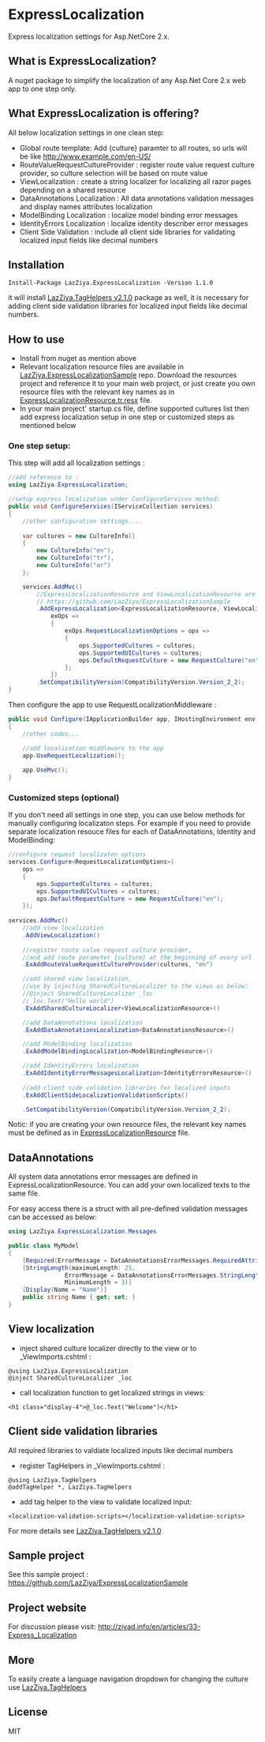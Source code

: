 # ExpressLocalization
Express localization settings for Asp.NetCore 2.x.

## What is ExpressLocalization?
A nuget package to simplify the localization of any Asp.Net Core 2.x web app to one step only.

## What ExpressLocalization is offering?
All below localization settings in one clean step:

- Global route template: Add {culture} paramter to all routes, so urls will be like http://www.example.com/en-US/
- RouteValueRequestCultureProvider : register route value request culture provider, so culture selection will be based on route value
- ViewLocalization : create a string localizer for localizing all razor pages depending on a shared resource
- DataAnnotations Localization : All data annotations validation messages and display names attributes localization
- ModelBinding Localization : localize model binding error messages
- IdentityErrors Localization : localize identity describer error messages
- Client Side Validation : include all client side libraries for validating localized input fields like decimal numbers 

## Installation
````
Install-Package LazZiya.ExpressLocalization -Version 1.1.0
````
it will install [LazZiya.TagHelpers v2.1.0](https://github.com/LazZiya/TagHelpers/) package as well, it is necessary for adding client side validation libraries for localized input fields like decimal numbers.

## How to use
- Install from nuget as mention above
- Relevant localization resource files are available in [LazZiya.ExpressLocalizationSample](https://github.com/LazZiya/ExpressLocalizationSample) repo.
Download the resources project and reference it to your main web project, or just create you own resource files with the relevant key names as in [ExpressLocalizationResource.tr.resx](https://github.com/LazZiya/ExpressLocalizationSample/blob/master/LazZiya.ExpressLocalization.Resources/ExpressLocalizationResource.tr.resx) file.
- In your main project' startup.cs file, define supported cultures list then add express localization setup in one step or customized steps as mentioned below

### One step setup:
This step will add all localization settings :
````cs
//add reference to :
using LazZiya.ExpressLocalization;

//setup express localization under ConfigureServices method:
public void ConfigureServices(IServiceCollection services)
{
    //other configuration settings....
    
    var cultures = new CultureInfo[]
    {
        new CultureInfo("en"),
        new CultureInfo("tr"),
        new CultureInfo("ar")
    };

    services.AddMvc()
        //ExpressLocalizationResource and ViewLocalizationResource are available in :
        // https://github.com/LazZiya/ExpressLocalizationSample
        .AddExpressLocalization<ExpressLocalizationResource, ViewLocalizationResource>(
            exOps =>
            {
                exOps.RequestLocalizationOptions = ops =>
                {
                    ops.SupportedCultures = cultures;
                    ops.SupportedUICultures = cultures;
                    ops.DefaultRequestCulture = new RequestCulture("en");
                };
            })
        .SetCompatibilityVersion(CompatibilityVersion.Version_2_2);
}
````

Then configure the app to use RequestLocalizationMiddleware :
````cs
public void Configure(IApplicationBuilder app, IHostingEnvironment env)
{
    //other codes...
    
    //add localization middleware to the app
    app.UseRequestLocalization();

    app.UseMvc();
}
````

### Customized steps (optional)
If you don't need all settings in one step, you can use below methods for manually configuring localizaton steps.
For example if you need to provide separate localization resouce files for each of DataAnnotations, Identity and ModelBinding:
````cs
//configure request localizaton options
services.Configure<RequestLocalizationOptions>(
    ops =>
    {
        ops.SupportedCultures = cultures;
        ops.SupportedUICultures = cultures;
        ops.DefaultRequestCulture = new RequestCulture("en");
    });
    
services.AddMvc()
    //add view localization
    .AddViewLocalization()
    
    //register route value request culture provider, 
    //and add route parameter {culture} at the beginning of every url
    .ExAddRouteValueRequestCultureProvider(cultures, "en")

    //add shared view localization, 
    //use by injecting SharedCultureLocalizer to the views as below:
    //@inject SharedCultureLocalizer _loc
    //_loc.Text("Hello world")
    .ExAddSharedCultureLocalizer<ViewLocalizationResource>()

    //add DataAnnotations localization
    .ExAddDataAnnotationsLocalization<DataAnnotationsResource>()

    //add ModelBinding localization
    .ExAddModelBindingLocalization<ModelBindingResource>()

    //add IdentityErrors localization
    .ExAddIdentityErrorMessagesLocalization<IdentityErrorsResource>()
    
    //add client side validation libraries for localized inputs
    .ExAddClientSideLocalizationValidationScripts()

    .SetCompatibilityVersion(CompatibilityVersion.Version_2_2);
````

Notic: if you are creating your own resource files, the relevant key names must be defined as in [ExpressLocalizationResource](https://github.com/LazZiya/ExpressLocalizationSample/blob/master/LazZiya.ExpressLocalization.Resources/ExpressLocalizationResource.tr.resx) file.

## DataAnnotations
All system data annotations error messages are defined in ExpressLocalizationResource. You can add your own localized texts to the same file.

For easy access there is a struct with all pre-defined validation messages can be accessed as below:

````cs
using LazZiya.ExpressLocalization.Messages

public class MyModel
{
    [Required(ErrorMessage = DataAnnotationsErrorMessages.RequiredAttribute_ValidationError)]
    [StringLength(maximumLength: 25, 
                ErrorMessage = DataAnnotationsErrorMessages.StringLengthAttribute_ValidationErrorIncludingMinimum, 
                MinimumLength = 3)]
    [Display(Name = "Name")]
    public string Name { get; set; }
}
````

## View localization
- inject shared culture localizer directly to the view or to _ViewImports.cshtml :
````razor
@using LazZiya.ExpressLocalization
@inject SharedCultureLocalizer _loc
````
- call localization function to get localized strings in views:
````razor
<h1 class="display-4">@_loc.Text("Welcome")</h1>
````

## Client side validation libraries
All required libraries to valdiate localized inputs like decimal numbers
- register TagHelpers in _ViewImports.cshtml :
````cshtml
@using LazZiya.TagHelpers
@addTagHelper *, LazZiya.TagHelpers
````
- add tag helper to the view to validate localized input:
````cshtml
<localization-validation-scripts></localization-validation-scripts>
````
For more details see [LazZiya.TagHelpers v2.1.0](https://github.com/LazZiya/TagHelpers/) 

## Sample project
See this sample project : https://github.com/LazZiya/ExpressLocalizationSample

## Project website
For discussion please visit: http://ziyad.info/en/articles/33-Express_Localization

## More
To easily create a language navigation dropdown for changing the culture use [LazZiya.TagHelpers](http://ziyad.info/en/articles/27-LazZiya_TagHelpers)

## License
MIT
